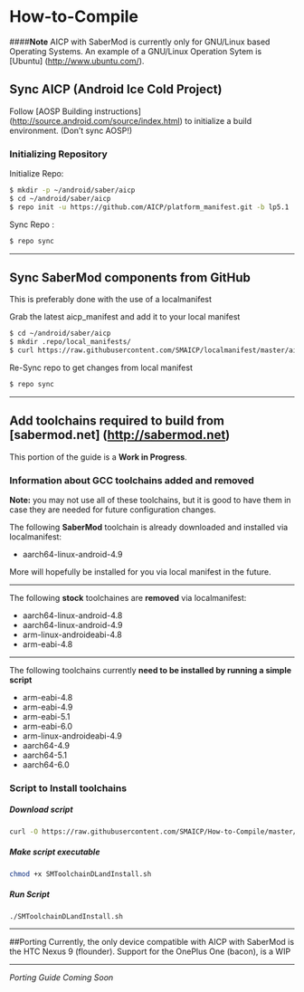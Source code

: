 # How-to-Compile
####**Note** AICP with SaberMod is currently only for GNU/Linux based Operating Systems. An example of a GNU/Linux Operation Sytem is [Ubuntu] (http://www.ubuntu.com/).
## Sync AICP (Android Ice Cold Project)
Follow [AOSP Building instructions] (http://source.android.com/source/index.html) to initialize a build environment. (Don’t sync AOSP!)
### Initializing Repository


Initialize Repo:
```bash
$ mkdir -p ~/android/saber/aicp
$ cd ~/android/saber/aicp
$ repo init -u https://github.com/AICP/platform_manifest.git -b lp5.1
```

Sync Repo :

```bash
$ repo sync
```

***
## Sync SaberMod components from GitHub
This is preferably done with the use of a localmanifest

Grab the latest aicp_manifest and add it to your local manifest
```bash
$ cd ~/android/saber/aicp
$ mkdir .repo/local_manifests/
$ curl https://raw.githubusercontent.com/SMAICP/localmanifest/master/aicp_manifest.xml > .repo/local_manifests/aicp_manifest.xml
```
Re-Sync repo to get changes from local manifest

```bash
$ repo sync
```
***
## Add toolchains required to build from [sabermod.net] (http://sabermod.net)
This portion of the guide is a **Work in Progress**.

### Information about GCC toolchains added and removed
**Note:** you may not use all of these toolchains, but it is good to have them in case they are needed for future configuration changes.

The following **SaberMod** toolchain is already downloaded and installed via localmanifest:
- aarch64-linux-android-4.9

More will hopefully be installed for you via local manifest in the future.
***
The following **stock** toolchaines are **removed** via localmanifest:
- aarch64-linux-android-4.8
- aarch64-linux-android-4.9
- arm-linux-androideabi-4.8
- arm-eabi-4.8

***
The following toolchains currently **need to be installed by running a simple script**
- arm-eabi-4.8
- arm-eabi-4.9
- arm-eabi-5.1
- arm-eabi-6.0
- arm-linux-androideabi-4.9
- aarch64-4.9
- aarch64-5.1
- aarch64-6.0

### Script to Install toolchains
##### Download script
```bash
curl -O https://raw.githubusercontent.com/SMAICP/How-to-Compile/master/SMToolchainDLandInstall.sh
```
##### Make script executable
```bash
chmod +x SMToolchainDLandInstall.sh
```
##### Run Script
```bash
./SMToolchainDLandInstall.sh
```
***
##Porting
Currently, the only device compatible with AICP with SaberMod is the HTC Nexus 9 (flounder). Support for the OnePlus One (bacon), is a WIP
***
*Porting Guide Coming Soon*
